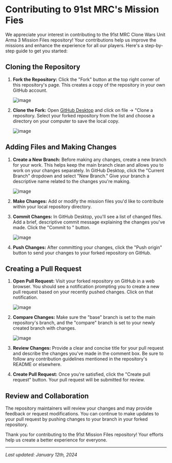 # Contributing to 91st MRC's Mission Fies

We appreciate your interest in contributing to the 91st MRC Clone Wars Unit Arma 3 Mission Files repository! Your contributions help us improve the missions and enhance the experience for all our players. Here's a step-by-step guide to get you started:


## Cloning the Repository

1. **Fork the Repository:** Click the "Fork" button at the top right corner of this repository's page. This creates a copy of the repository in your own GitHub account.

   ![image](https://github.com/91st-Aux-Team/MRC-Mission-Files/assets/54691085/f762f43b-6afa-4b78-bdcd-81a545168680)

3. **Clone the Fork:** Open [GitHub Desktop](https://desktop.github.com/) and click on file -> "Clone a repository. Select your forked repository from the list and choose a directory on your computer to save the local copy.

   ![image](https://github.com/91st-Aux-Team/MRC-Mission-Files/assets/54691085/37611ef6-ae86-4185-aa74-2b1e94c19b09)

## Adding Files and Making Changes

1. **Create a New Branch:** Before making any changes, create a new branch for your work. This helps keep the main branch clean and allows you to work on your changes separately. In GitHub Desktop, click the "Current Branch" dropdown and select "New Branch." Give your branch a descriptive name related to the changes you're making.

    ![image](https://github.com/91st-Aux-Team/MRC-Mission-Files/assets/54691085/34cc768c-d1c5-44e3-a583-83e24100dff2)

4. **Make Changes:** Add or modify the mission files you'd like to contribute within your local repository directory.

5. **Commit Changes:** In GitHub Desktop, you'll see a list of changed files. Add a brief, descriptive commit message explaining the changes you've made. Click the "Commit to <your-branch-name>" button.

   ![image](https://github.com/91st-Aux-Team/MRC-Mission-Files/assets/54691085/f3b4d65c-ca72-4d03-bb70-e5a1640d33ad)


7. **Push Changes:** After committing your changes, click the "Push origin" button to send your changes to your forked repository on GitHub.

## Creating a Pull Request

1. **Open Pull Request:** Visit your forked repository on GitHub in a web browser. You should see a notification prompting you to create a new pull request based on your recently pushed changes. Click on that notification.

   ![image](https://github.com/91st-Aux-Team/MRC-Mission-Files/assets/54691085/d3839c26-e595-42de-99f9-7458955563b7)

3. **Compare Changes:** Make sure the "base" branch is set to the main repository's branch, and the "compare" branch is set to your newly created branch with changes.

   ![image](https://github.com/91st-Aux-Team/MRC-Mission-Files/assets/54691085/427f2d65-786c-4f2d-a320-5b01292e296f)

5. **Review Changes:** Provide a clear and concise title for your pull request and describe the changes you've made in the comment box. Be sure to follow any contribution guidelines mentioned in the repository's README or elsewhere.

6. **Create Pull Request:** Once you're satisfied, click the "Create pull request" button. Your pull request will be submitted for review.

## Review and Collaboration

The repository maintainers will review your changes and may provide feedback or request modifications. You can continue to make updates to your pull request by pushing changes to your branch in your forked repository.

Thank you for contributing to the 91st Mission Files repository! Your efforts help us create a better experience for everyone.

---
*Last updated: January 12th, 2024*
